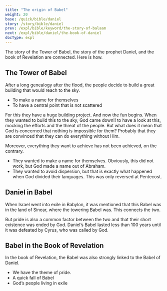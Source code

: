 ```yaml
---
title: "The origin of Babel"
weight: 20
base: /quick/bible/daniel
story: /story/bible/daniel
prev: /expl/bible/keyword/the-story-of-balaam
next: /expl/bible/daniel/the-book-of-daniel
docType: expl
---
```


The story of the Tower of Babel, the story of the prophet Daniel, and the book of Revelation are connected. Here is how.

## The Tower of Babel

<a name="967f"></a>
After a long genealogy after the flood, the people decide to build a great building that would reach to the sky.

- To make a name for themselves
- To have a central point that is not scattered

For this they have a huge building project. And now the fun begins. When they wanted to build this to the sky, God came down!! to have a look at this, mocking the efforts and the threat of the people. But what does it mean that God is concerned that nothing is impossible for them? Probably that they are convinced that they can do everything without Him.

Moreover, everything they want to achieve has not been achieved, on the contrary.

- They wanted to make a name for themselves. Obviously, this did not work, but God made a name out of Abraham.
- They wanted to avoid dispersion, but that is exactly what happened when God divided their languages. This was only reversed at Pentecost.

## Daniel in Babel

<a name="a8a8"></a>
When Israel went into exile in Babylon, it was mentioned that this Babel was in the land of Sinear, where the towering Babel was. This connects the two.

But pride is also a common factor between the two and that their short existence was ended by God. Daniel’s Babel lasted less than 100 years until it was defeated by Cyrus, who was called by God.

## Babel in the Book of Revelation

<a name="dfad"></a>
In the book of Revelation, the Babel was also strongly linked to the Babel of Daniel.

- We have the theme of pride.
- A quick fall of Babel
- God’s people living in exile

